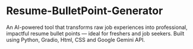 # Resume-BulletPoint-Generator
An AI-powered tool that transforms raw job experiences into professional, impactful resume bullet points — ideal for freshers and job seekers. Built using Python, Gradio, Html, CSS and Google Gemini API.
